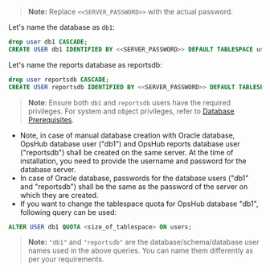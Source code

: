 > **Note:** Replace `<<SERVER_PASSWORD>>` with the actual password.

Let's name the database as `db1`:

```sql
drop user db1 CASCADE;
CREATE USER db1 IDENTIFIED BY <<SERVER_PASSWORD>> DEFAULT TABLESPACE users QUOTA 500M ON users TEMPORARY TABLESPACE temp PROFILE DEFAULT ACCOUNT UNLOCK
```

Let's name the reports database as reportsdb:

```sql
drop user reportsdb CASCADE;
CREATE USER reportsdb IDENTIFIED BY <<SERVER_PASSWORD>> DEFAULT TABLESPACE users QUOTA 2048M ON users TEMPORARY TABLESPACE temp PROFILE DEFAULT ACCOUNT UNLOCK
```

>**Note**:  Ensure both `db1` and `reportsdb` users have the required privileges. For system and object privileges, refer to [Database Prerequisites](../../getting-started/prerequisites.md#database-prerequisites).

* Note, in case of manual database creation with Oracle database, OpsHub database user ("db1") and OpsHub reports database user ("reportsdb") shall be created on the same server. At the time of installation, you need to provide the username and password for the database server.
* In case of Oracle database, passwords for the database users ("db1" and "reportsdb") shall be the same as the password of the server on which they are created.
* If you want to change the tablespace quota for OpsHub database "db1", following query can be used: 

```sql
ALTER USER db1 QUOTA <size_of_tablespace> ON users;
```
> **Note:** `"db1"` and `"reportsdb"` are the database/schema/database user names used in the above queries. You can name them differently as per your requirements.
